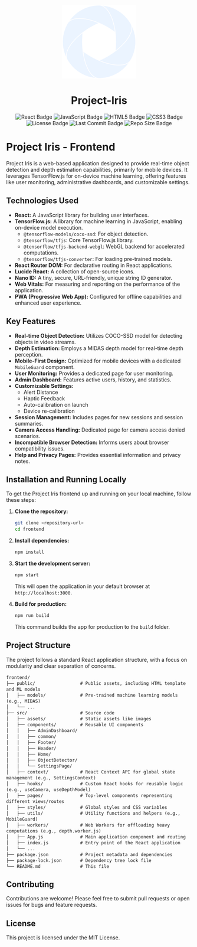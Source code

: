 <div align="center">
  <img src="./frontend/src/assets/images/logo.png" alt="Project Iris Logo" width="200"/>
</div>

<h1 align="center">Project-Iris</h1>

<div align="center">
  <img src="https://img.shields.io/badge/React-20232A?style=for-the-badge&logo=react&logoColor=61DAFB" alt="React Badge"/>
  <img src="https://img.shields.io/badge/JavaScript-F7DF1E?style=for-the-badge&logo=javascript&logoColor=black" alt="JavaScript Badge"/>
  <img src="https://img.shields.io/badge/HTML5-E34F26?style=for-the-badge&logo=html5&logoColor=white" alt="HTML5 Badge"/>
  <img src="https://img.shields.io/badge/CSS3-1572B6?style=for-the-badge&logo=css3&logoColor=white" alt="CSS3 Badge"/>
</div>

<div align="center">
  <img src="https://img.shields.io/github/license/DhanushSaiCoder/Project-Iris" alt="License Badge"/>
  <img src="https://img.shields.io/github/last-commit/DhanushSaiCoder/Project-Iris" alt="Last Commit Badge"/>
  <img src="https://img.shields.io/github/repo-size/DhanushSaiCoder/Project-Iris" alt="Repo Size Badge"/>
</div>


# Project Iris - Frontend

Project Iris is a web-based application designed to provide real-time object detection and depth estimation capabilities, primarily for mobile devices. It leverages TensorFlow.js for on-device machine learning, offering features like user monitoring, administrative dashboards, and customizable settings.

## Technologies Used

-   **React:** A JavaScript library for building user interfaces.
-   **TensorFlow.js:** A library for machine learning in JavaScript, enabling on-device model execution.
    -   `@tensorflow-models/coco-ssd`: For object detection.
    -   `@tensorflow/tfjs`: Core TensorFlow.js library.
    -   `@tensorflow/tfjs-backend-webgl`: WebGL backend for accelerated computations.
    -   `@tensorflow/tfjs-converter`: For loading pre-trained models.
-   **React Router DOM:** For declarative routing in React applications.
-   **Lucide React:** A collection of open-source icons.
-   **Nano ID:** A tiny, secure, URL-friendly, unique string ID generator.
-   **Web Vitals:** For measuring and reporting on the performance of the application.
-   **PWA (Progressive Web App):** Configured for offline capabilities and enhanced user experience.

## Key Features

-   **Real-time Object Detection:** Utilizes COCO-SSD model for detecting objects in video streams.
-   **Depth Estimation:** Employs a MIDAS depth model for real-time depth perception.
-   **Mobile-First Design:** Optimized for mobile devices with a dedicated `MobileGuard` component.
-   **User Monitoring:** Provides a dedicated page for user monitoring.
-   **Admin Dashboard:** Features active users, history, and statistics.
-   **Customizable Settings:**
    -   Alert Distance
    -   Haptic Feedback
    -   Auto-calibration on launch
    -   Device re-calibration
-   **Session Management:** Includes pages for new sessions and session summaries.
-   **Camera Access Handling:** Dedicated page for camera access denied scenarios.
-   **Incompatible Browser Detection:** Informs users about browser compatibility issues.
-   **Help and Privacy Pages:** Provides essential information and privacy notes.

## Installation and Running Locally

To get the Project Iris frontend up and running on your local machine, follow these steps:

1.  **Clone the repository:**

    ```bash
    git clone <repository-url>
    cd frontend
    ```

2.  **Install dependencies:**

    ```bash
    npm install
    ```

3.  **Start the development server:**

    ```bash
    npm start
    ```

    This will open the application in your default browser at `http://localhost:3000`.

4.  **Build for production:**
    ```bash
    npm run build
    ```
    This command builds the app for production to the `build` folder.

## Project Structure

The project follows a standard React application structure, with a focus on modularity and clear separation of concerns.

```
frontend/
├── public/                 # Public assets, including HTML template and ML models
│   ├── models/             # Pre-trained machine learning models (e.g., MIDAS)
│   └── ...
├── src/                    # Source code
│   ├── assets/             # Static assets like images
│   ├── components/         # Reusable UI components
│   │   ├── AdminDashboard/
│   │   ├── common/
│   │   ├── Footer/
│   │   ├── Header/
│   │   ├── Home/
│   │   ├── ObjectDetector/
│   │   └── SettingsPage/
│   ├── context/            # React Context API for global state management (e.g., SettingsContext)
│   ├── hooks/              # Custom React hooks for reusable logic (e.g., useCamera, useDepthModel)
│   ├── pages/              # Top-level components representing different views/routes
│   ├── styles/             # Global styles and CSS variables
│   ├── utils/              # Utility functions and helpers (e.g., MobileGuard)
│   ├── workers/            # Web Workers for offloading heavy computations (e.g., depth.worker.js)
│   ├── App.js              # Main application component and routing
│   ├── index.js            # Entry point of the React application
│   └── ...
├── package.json            # Project metadata and dependencies
├── package-lock.json       # Dependency tree lock file
└── README.md               # This file
```

## Contributing

Contributions are welcome! Please feel free to submit pull requests or open issues for bugs and feature requests.

## License

This project is licensed under the MIT License.
